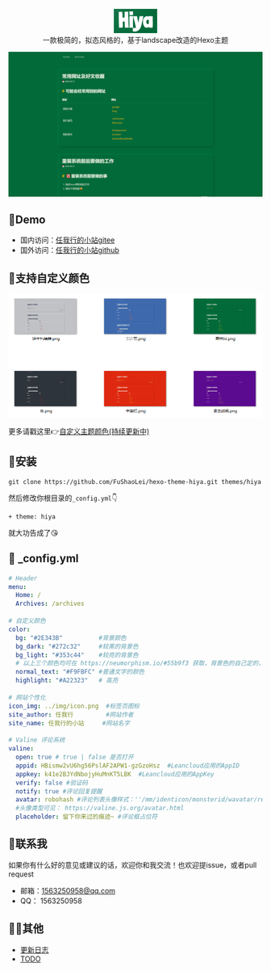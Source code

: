 <p align="center">
<img height="48" src="source/img/logo.png">
 <br>
一款极简的，拟态风格的，基于landscape改造的Hexo主题
</p>

![](source/img/preview.png)

## 🍚Demo
- 国内访问：[任我行的小站gitee](https://fushaolei.gitee.io/)
- 国外访问：[任我行的小站github](https://fushaolei.github.io/)

## 🎨支持自定义颜色
![](source/img/more_color.png)

更多请戳这里👉[自定义主题颜色(持续更新中)](https://github.com/FuShaoLei/hexo-theme-hiya/issues/1)


## 🍔安装
```
git clone https://github.com/FuShaoLei/hexo-theme-hiya.git themes/hiya
```
然后修改你根目录的`_config.yml`👇
```
+ theme: hiya
```
就大功告成了😘
 
## 🎏 _config.yml

```yml
# Header
menu:
  Home: /
  Archives: /archives

# 自定义颜色
color:
  bg: "#2E343B"          #背景颜色
  bg_dark: "#272c32"     #较黑的背景色
  bg_light: "#353c44"    #较亮的背景色
  # 以上三个颜色均可在 https://neumorphism.io/#55b9f3 获取，背景色的自己定的，在输入框输入自己定的颜色后，box-shadow 出现的第一行就是较暗的背景色，第二行的就是较亮的背景色
  normal_text: "#F9FBFC" #普通文字的颜色
  highlight: "#A22323"   # 高亮

# 网站个性化
icon_img: ../img/icon.png  #标签页图标
site_author: 任我行         #网站作者
site_name: 任我行的小站     #网站名字

# Valine 评论系统
valine:
  open: true # true | false 是否打开
  appid: HBismw2vU6hg56PslAF2APW1-gzGzoHsz  #Leancloud应用的AppID
  appkey: k41e2BJYdNbojyHuMnKT5LBK  #Leancloud应用的AppKey
  verify: false #验证码
  notify: true #评论回复提醒
  avatar: robohash #评论列表头像样式：''/mm/identicon/monsterid/wavatar/retro/hide
  #头像类型可见： https://valine.js.org/avatar.html
  placeholder: 留下你来过的痕迹~ #评论框占位符

```

## 👋联系我

如果你有什么好的意见或建议的话，欢迎你和我交流！也欢迎提issue，或者pull request

- 邮箱：1563250958@qq.com
- QQ： 1563250958

## 🏊‍♂️其他
- [更新日志](https://github.com/FuShaoLei/hexo-theme-hiya/issues/3)
- [TODO](https://github.com/FuShaoLei/hexo-theme-hiya/issues/2)

